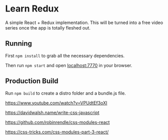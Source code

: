 # Learn Redux

A simple React + Redux implementation. This will be turned into a free video series once the app is totally fleshed out.

## Running

First `npm install` to grab all the necessary dependencies. 

Then run `npm start` and open <localhost:7770> in your browser.

## Production Build

Run `npm build` to create a distro folder and a bundle.js file.




https://www.youtube.com/watch?v=VPUdtEf3oXI




https://davidwalsh.name/write-css-javascript


https://github.com/robinrendle/css-modules-react


https://css-tricks.com/css-modules-part-3-react/





